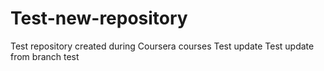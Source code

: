 # Test-new-repository
Test repository created during Coursera courses
Test update
Test update from branch
test
